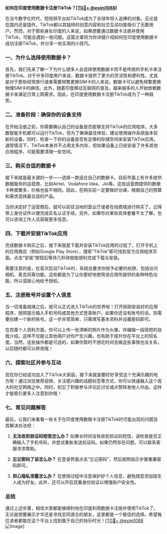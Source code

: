 **如何在印度使用数据卡注册TikTok？[[TG💪+ @esim1088](https://t.me/s/esim1088)]**

在当今数字化时代，短视频平台如TikTok成为了全球年轻人追捧的对象。无论是在国内还是国外，TikTok都以其独特的创意内容和社交互动功能吸引了无数用户。然而，对于那些身处印度的人来说，如果想要通过数据卡注册并使用TikTok，可能会遇到一些问题。这篇文章将为你详细介绍如何在印度使用数据卡成功注册TikTok，并分享一些实用的小技巧。

### 一、为什么选择使用数据卡？

首先，我们先来了解一下为什么很多人会选择使用数据卡而不是传统的手机卡来注册TikTok。对于许多印度用户来说，数据卡提供了更大的灵活性和便利性。尤其是对于那些经常旅行或者需要频繁更换SIM卡的人来说，数据卡可以避免频繁更换物理SIM卡的麻烦。此外，随着印度移动互联网的普及，越来越多的人开始依赖数据卡来满足日常上网需求。因此，在印度使用数据卡注册TikTok成为了一种趋势。

### 二、准备阶段：确保你的设备支持

在开始注册之前，你需要确认自己的设备是否能够支持TikTok的应用程序。大多数智能手机都可以运行TikTok，但为了确保最佳体验，建议使用操作系统版本较新的设备。同时，检查一下你的设备是否有足够的存储空间来安装TikTok应用。通常情况下，TikTok本身并不占用太多内存，但如果设备上已经安装了许多其他应用程序，可能需要清理一些空间。

### 三、购买合适的数据卡

接下来就是最关键的一步——选择一款适合自己的数据卡。目前市面上有许多提供数据服务的运营商，比如Airtel、Vodafone Idea、Jio等。这些运营商提供的数据卡种类繁多，价格也各不相同。因此，在购买前一定要做好功课，根据自己的预算和需求选择最合适的产品。

当你决定好了运营商后，就可以前往当地的营业厅或者在线商城进行购买了。记得带上身份证件以便完成实名认证手续。另外，如果你对某些具体套餐不太了解，也可以咨询工作人员获取更多信息。

### 四、下载并安装TikTok应用

完成数据卡购买之后，接下来就是下载并安装TikTok应用的过程了。打开手机上的应用商店（例如Google Play Store），搜索“TikTok”即可找到官方应用程序页面。点击“安装”按钮后等待几秒钟就能顺利完成下载与安装。

需要注意的是，在首次启动TikTok时，系统会要求你授予必要的权限，包括访问相机、麦克风等功能。这些都是为了让你更好地使用该应用所提供的各种特色功能，所以请放心地给予授权。

### 五、注册账号并设置个人信息

当一切准备就绪之后，就可以正式进入TikTok的世界啦！打开刚刚安装好的应用程序，按照提示输入手机号码或其他方式登录账户。如果你还没有账号的话，则需要创建一个新的账号。这一步非常简单，只需填写基本资料并设置密码即可。

在完善个人资料方面，你可以上传一张清晰的照片作为头像，并编辑一段简短的自我介绍。这样不仅能让其他用户对你产生兴趣，也有助于提升你在平台上的知名度。当然，这些操作都是可选的，如果你暂时不想花时间去做这些事情也没关系，以后随时都可以修改哦！

### 六、探索社区并参与互动

现在你已经成功加入了TikTok大家庭，接下来就是要好好享受这个充满乐趣的地方啦！通过浏览推荐视频、关注感兴趣的话题标签等方式，你可以快速融入这个庞大的社交网络之中。同时，别忘了积极参与评论区讨论或点赞转发他人作品，这样才能吸引更多人注意到你哦！

### 七、常见问题解答

最后，让我们来看看一些关于在印度使用数据卡注册TikTok时可能出现的问题及其解决办法吧：

1. **无法收到验证码短信怎么办？**
   如果长时间没有收到验证码短信，请检查是否正确输入了手机号码，并尝试重新发送验证码。如果仍然存在问题，可以联系客服寻求帮助。
   
2. **忘记密码了该怎么办？**
   在登录界面点击“忘记密码”，然后按照指示步骤重置密码即可。

3. **担心隐私泄露怎么办？**
   在使用过程中注意保护好个人信息，避免随意添加陌生人成为好友。此外，还可以开启双重身份验证以增强账户安全性。

### 总结

通过上述步骤，相信大家都能够顺利地在印度利用数据卡注册并使用TikTok了。无论是想要展示才华还是寻找志同道合的朋友，这里都是一个极佳的选择。希望每位读者都能在这个平台上找到属于自己的快乐时光！[[TG💪+ @esim1088](https://t.me/s/esim1088) ![Image](https://i.postimg.cc/4NQfJmqS/Snipaste-2025-05-13-00-14-12.png)]